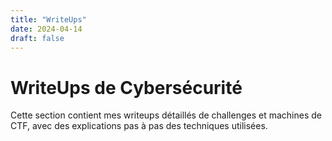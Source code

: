 ```yaml
---
title: "WriteUps"
date: 2024-04-14
draft: false
---
```


# WriteUps de Cybersécurité

Cette section contient mes writeups détaillés de challenges et machines de CTF, avec des explications pas à pas des techniques utilisées. 